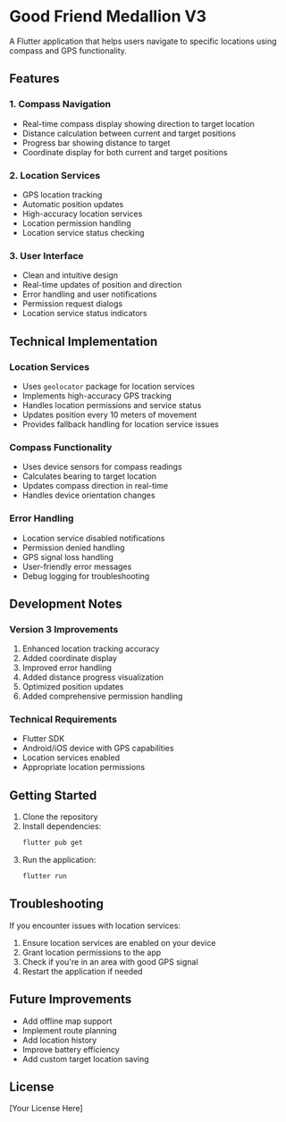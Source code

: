 # Good Friend Medallion V3

A Flutter application that helps users navigate to specific locations using compass and GPS functionality.

## Features

### 1. Compass Navigation
- Real-time compass display showing direction to target location
- Distance calculation between current and target positions
- Progress bar showing distance to target
- Coordinate display for both current and target positions

### 2. Location Services
- GPS location tracking
- Automatic position updates
- High-accuracy location services
- Location permission handling
- Location service status checking

### 3. User Interface
- Clean and intuitive design
- Real-time updates of position and direction
- Error handling and user notifications
- Permission request dialogs
- Location service status indicators

## Technical Implementation

### Location Services
- Uses `geolocator` package for location services
- Implements high-accuracy GPS tracking
- Handles location permissions and service status
- Updates position every 10 meters of movement
- Provides fallback handling for location service issues

### Compass Functionality
- Uses device sensors for compass readings
- Calculates bearing to target location
- Updates compass direction in real-time
- Handles device orientation changes

### Error Handling
- Location service disabled notifications
- Permission denied handling
- GPS signal loss handling
- User-friendly error messages
- Debug logging for troubleshooting

## Development Notes

### Version 3 Improvements
1. Enhanced location tracking accuracy
2. Added coordinate display
3. Improved error handling
4. Added distance progress visualization
5. Optimized position updates
6. Added comprehensive permission handling

### Technical Requirements
- Flutter SDK
- Android/iOS device with GPS capabilities
- Location services enabled
- Appropriate location permissions

## Getting Started

1. Clone the repository
2. Install dependencies:
   ```bash
   flutter pub get
   ```
3. Run the application:
   ```bash
   flutter run
   ```

## Troubleshooting

If you encounter issues with location services:
1. Ensure location services are enabled on your device
2. Grant location permissions to the app
3. Check if you're in an area with good GPS signal
4. Restart the application if needed

## Future Improvements
- Add offline map support
- Implement route planning
- Add location history
- Improve battery efficiency
- Add custom target location saving

## License
[Your License Here] 